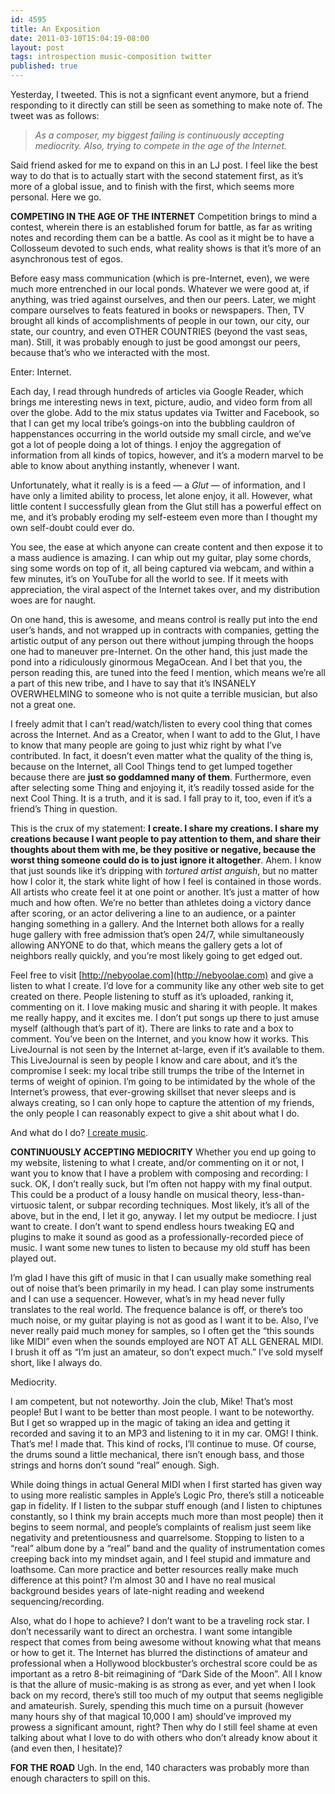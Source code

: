 ```yaml
---
id: 4595
title: An Exposition
date: 2011-03-10T15:04:19-08:00
layout: post
tags: introspection music-composition twitter
published: true
---
```

Yesterday, I tweeted. This is not a signficant event anymore, but a friend responding to it directly can still be seen as something to make note of. The tweet was as follows:

> _As a composer, my biggest failing is continuously accepting mediocrity. Also, trying to compete in the age of the Internet._

Said friend asked for me to expand on this in an LJ post. I feel like the best way to do that is to actually start with the second statement first, as it&#8217;s more of a global issue, and to finish with the first, which seems more personal. Here we go.

<!--more-->

**COMPETING IN THE AGE OF THE INTERNET**
Competition brings to mind a contest, wherein there is an established forum for battle, as far as writing notes and recording them can be a battle. As cool as it might be to have a Collosseum devoted to such ends, what reality shows is that it&#8217;s more of an asynchronous test of egos.

Before easy mass communication (which is pre-Internet, even), we were much more entrenched in our local ponds. Whatever we were good at, if anything, was tried against ourselves, and then our peers. Later, we might compare ourselves to feats featured in books or newspapers. Then, TV brought all kinds of accomplishments of people in our town, our city, our state, our country, and even OTHER COUNTRIES (beyond the vast seas, man). Still, it was probably enough to just be good amongst our peers, because that&#8217;s who we interacted with the most.

Enter: Internet.

Each day, I read through hundreds of articles via Google Reader, which brings me interesting news in text, picture, audio, and video form from all over the globe. Add to the mix status updates via Twitter and Facebook, so that I can get my local tribe&#8217;s goings-on into the bubbling cauldron of happenstances occurring in the world outside my small circle, and we&#8217;ve got a lot of people doing a lot of things. I enjoy the aggregation of information from all kinds of topics, however, and it&#8217;s a modern marvel to be able to know about anything instantly, whenever I want.

Unfortunately, what it really is is a feed &#8212; a _Glut_ &#8212; of information, and I have only a limited ability to process, let alone enjoy, it all. However, what little content I successfully glean from the Glut still has a powerful effect on me, and it&#8217;s probably eroding my self-esteem even more than I thought my own self-doubt could ever do.

You see, the ease at which anyone can create content and then expose it to a mass audience is amazing. I can whip out my guitar, play some chords, sing some words on top of it, all being captured via webcam, and within a few minutes, it&#8217;s on YouTube for all the world to see. If it meets with appreciation, the viral aspect of the Internet takes over, and my distribution woes are for naught.

On one hand, this is awesome, and means control is really put into the end user&#8217;s hands, and not wrapped up in contracts with companies, getting the artistic output of any person out there without jumping through the hoops one had to maneuver pre-Internet. On the other hand, this just made the pond into a ridiculously ginormous MegaOcean. And I bet that you, the person reading this, are tuned into the feed I mention, which means we&#8217;re all a part of this new tribe, and I have to say that it&#8217;s INSANELY OVERWHELMING to someone who is not quite a terrible musician, but also not a great one.

I freely admit that I can&#8217;t read/watch/listen to every cool thing that comes across the Internet. And as a Creator, when I want to add to the Glut, I have to know that many people are going to just whiz right by what I&#8217;ve contributed. In fact, it doesn&#8217;t even matter what the quality of the thing is, because on the Internet, all Cool Things tend to get lumped together because there are **just so goddamned many of them**. Furthermore, even after selecting some Thing and enjoying it, it&#8217;s readily tossed aside for the next Cool Thing. It is a truth, and it is sad. I fall pray to it, too, even if it&#8217;s a friend&#8217;s Thing in question.

This is the crux of my statement: **I create. I share my creations. I share my creations because I want people to pay attention to them, and share their thoughts about them with me, be they positive or negative, because the worst thing someone could do is to just ignore it altogether**. Ahem. I know that just sounds like it&#8217;s dripping with _tortured artist anguish_, but no matter how I color it, the stark white light of how I feel is contained in those words. All artists who create feel it at one point or another. It&#8217;s just a matter of how much and how often. We&#8217;re no better than athletes doing a victory dance after scoring, or an actor delivering a line to an audience, or a painter hanging something in a gallery. And the Internet both allows for a really huge gallery with free admission that&#8217;s open 24/7, while simultaneously allowing ANYONE to do that, which means the gallery gets a lot of neighbors really quickly, and you&#8217;re most likely going to get edged out.

Feel free to visit [http://nebyoolae.com](http://nebyoolae.com) and give a listen to what I create. I&#8217;d love for a community like any other web site to get created on there. People listening to stuff as it&#8217;s uploaded, ranking it, commenting on it. I love making music and sharing it with people. It makes me really happy, and it excites me. I don&#8217;t put songs up there to just amuse myself (although that&#8217;s part of it). There are links to rate and a box to comment. You&#8217;ve been on the Internet, and you know how it works. This LiveJournal is not seen by the Internet at-large, even if it&#8217;s available to them. This LiveJournal is seen by people I know and care about, and it&#8217;s the compromise I seek: my local tribe still trumps the tribe of the Internet in terms of weight of opinion. I&#8217;m going to be intimidated by the whole of the Internet&#8217;s prowess, that ever-growing skillset that never sleeps and is always creating, so I can only hope to capture the attention of my friends, the only people I can reasonably expect to give a shit about what I do.

And what do I do? [I create music](http://nebyoolae.com).

**CONTINUOUSLY ACCEPTING MEDIOCRITY**
Whether you end up going to my website, listening to what I create, and/or commenting on it or not, I want you to know that I have a problem with composing and recording: I suck. OK, I don&#8217;t really suck, but I&#8217;m often not happy with my final output. This could be a product of a lousy handle on musical theory, less-than-virtuosic talent, or subpar recording techniques. Most likely, it&#8217;s all of the above, but in the end, I let it go, anyway. I let my output be mediocre. I just want to create. I don&#8217;t want to spend endless hours tweaking EQ and plugins to make it sound as good as a professionally-recorded piece of music. I want some new tunes to listen to because my old stuff has been played out.

I&#8217;m glad I have this gift of music in that I can usually make something real out of noise that&#8217;s been primarily in my head. I can play some instruments and I can use a sequencer. However, what&#8217;s in my head never fully translates to the real world. The frequence balance is off, or there&#8217;s too much noise, or my guitar playing is not as good as I want it to be. Also, I&#8217;ve never really paid much money for samples, so I often get the &#8220;this sounds like MIDI&#8221; even when the sounds employed are NOT AT ALL GENERAL MIDI. I brush it off as &#8220;I&#8217;m just an amateur, so don&#8217;t expect much.&#8221; I&#8217;ve sold myself short, like I always do.

Mediocrity.

I am competent, but not noteworthy. Join the club, Mike! That&#8217;s most people! But I want to be better than most people. I want to be noteworthy. But I get so wrapped up in the magic of taking an idea and getting it recorded and saving it to an MP3 and listening to it in my car. OMG! I think. That&#8217;s me! I made that. This kind of rocks, I&#8217;ll continue to muse. Of course, the drums sound a little mechanical, there isn&#8217;t enough bass, and those strings and horns don&#8217;t sound &#8220;real&#8221; enough. Sigh.

While doing things in actual General MIDI when I first started has given way to using more realistic samples in Apple&#8217;s Logic Pro, there&#8217;s still a noticeable gap in fidelity. If I listen to the subpar stuff enough (and I listen to chiptunes constantly, so I think my brain accepts much more than most people) then it begins to seem normal, and people&#8217;s complaints of realism just seem like negativity and pretentiousness and quarrelsome. Stopping to listen to a &#8220;real&#8221; album done by a &#8220;real&#8221; band and the quality of instrumentation comes creeping back into my mindset again, and I feel stupid and immature and loathsome. Can more practice and better resources really make much difference at this point? I&#8217;m almost 30 and I have no real musical background besides years of late-night reading and weekend sequencing/recording.

Also, what do I hope to achieve? I don&#8217;t want to be a traveling rock star. I don&#8217;t necessarily want to direct an orchestra. I want some intangible respect that comes from being awesome without knowing what that means or how to get it. The Internet has blurred the distinctions of amateur and professional when a Hollywood blockbuster&#8217;s orchestral score could be as important as a retro 8-bit reimagining of &#8220;Dark Side of the Moon&#8221;. All I know is that the allure of music-making is as strong as ever, and yet when I look back on my record, there&#8217;s still too much of my output that seems negligible and amateurish. Surely, spending this much time on a pursuit (however many hours shy of that magical 10,000 I am) should&#8217;ve improved my prowess a significant amount, right? Then why do I still feel shame at even talking about what I love to do with others who don&#8217;t already know about it (and even then, I hesitate)?

**FOR THE ROAD**
Ugh. In the end, 140 characters was probably more than enough characters to spill on this.
